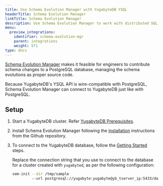 ```yaml
---
title: Use Schema Evolution Manager with YugabyteDB YSQL
headerTitle: Schema Evolution Manager
linkTitle: Schema Evolution Manager
description: Use Schema Evolution Manager to work with distributed SQL databases in YugabyteDB.
menu:
  preview_integrations:
    identifier: schema-evolution-mgr
    parent: integrations
    weight: 571
type: docs
---
```


[Schema Evolution Manager](https://github.com/mbryzek/schema-evolution-manager) makes it feasible for engineers to contribute schema changes to a PostgreSQL database, managing the schema evolutions as proper source code.

Because YugabyteDB's YSQL API is wire-compatible with PostgreSQL, Schema Evolution Manager can connect to YugabyteDB just like with PostgreSQL.

## Setup

1. Start a YugabyteDB cluster. Refer [YugabyteDB Prerequisites](../../tools/#yugabytedb-prerequisites).
1. Install Schema Evolution Manager following the [installation](https://github.com/mbryzek/schema-evolution-manager#installation) instructions from the Github repository.
1. To connect to the YugabyteDB database, follow the [Getting Started](https://github.com/mbryzek/schema-evolution-manager#getting-started) steps.

    Replace the connection string that you use to connect to the database for a cluster created with `yugabyted`, as per the following configuration:

    ```sh
    sem-init --dir /tmp/sample
             --url postgresql://yugabyte:yugabyte@yb_tserver_ip:5433/database_name
    ```

